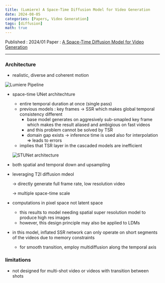 ```yaml
---
title: (Lumiere) A Space-Time Diffusion Model for Video Generation
date: 2024-08-05
categories: [Papers, Video Generation]
tags: [diffusion]
math: true
---
```


Published : 2024/01
Paper : [A Space-Time Diffusion Model for Video Generation](https://arxiv.org/abs/2401.12945)

---

### Architecture
- realistic, diverse and coherent motion

![Lumiere Pipeline](https://file.notion.so/f/f/cd5446b3-d1e6-4b52-a9c7-209e3f3c6e02/c1a2b314-7ce6-471f-8650-c0c2091bbed9/Untitled.png?table=block&id=2d206b57-0398-4e04-965e-052358eb3d23&spaceId=cd5446b3-d1e6-4b52-a9c7-209e3f3c6e02&expirationTimestamp=1727481600000&signature=DbH1HUiuw_ndfTFddQCN3debBRr9BPMCj5wpkVE0ilw&downloadName=Untitled.png)

- space-time UNet architechture
    - entire temporal duration at once (single pass)
    - previous models : key frames → SSR which makes global temporal consistency different
        - base model generates on aggresively sub-smapled key frame which makes the result aliased and ambigious on fast videos
        - and this problem cannot be solved by TSR
        - domain gap exists → inference time is used also for interpolation ⇒ leads to errors
    - implies that TSR layer in the cascaded models are inefficient
    
    ![STUNet architecture](https://file.notion.so/f/f/cd5446b3-d1e6-4b52-a9c7-209e3f3c6e02/90070425-4ce4-406a-87a6-2b9c7da1495b/Untitled.png?table=block&id=14087e38-44c9-479f-913d-ed36c6dab490&spaceId=cd5446b3-d1e6-4b52-a9c7-209e3f3c6e02&expirationTimestamp=1727481600000&signature=ElVZ-7V6457FJ29lnmbevxhb6UePoZ3x398qe9TV3s0&downloadName=Untitled.png)
    
- both spatial and temporal down and upsampling
- leveraging T2I diffusion mdeol
    
    → directly generate full frame rate, low resolution video
    
    → multiple space-time scale
    
- computations in pixel space not latent space
    - this results to model needing spatial super resolution model to produce high res images
    - however, this design principle may also be applied to LDMs
- in this model, inflated SSR network can only operate on short segments of the videos due to memory constraints
    - for smooth transition, employ multidiffusion along the temporal axis

### limitations

- not designed for multi-shot video or videos with transition between shots
